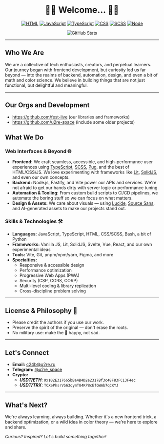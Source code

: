 <h1 align="center"> 👋🏻 Welcome... 👋🏻 </h1>

<!-- Badges (шильдики для технологий, статистики и т.д.) -->
<p align="center">
<a target="_blank" href="https://html.spec.whatwg.org/"><img alt="HTML" src="https://img.shields.io/badge/HTML-e34c26?style=for-the-badge&logo=html5&logoColor=white" /></a>
<a target="_blank" href="https://tc39.es/ecma262/"><img alt="JavaScript" src="https://img.shields.io/badge/JavaScript-fad000?style=for-the-badge&logo=javascript&logoColor=black" /></a>
<a target="_blank" href="https://www.typescriptlang.org/"><img alt="TypeScript" src="https://img.shields.io/badge/TypeScript-3178c6?style=for-the-badge&logo=typescript&logoColor=white" /></a>
<a target="_blank" href="https://www.w3.org/TR/css/"><img alt="CSS"  src="https://img.shields.io/badge/CSS-663399?style=for-the-badge&logo=css&logoColor=white" /></a>
<a target="_blank" href="https://sass-lang.com/"><img alt="SCSS" src="https://img.shields.io/badge/SCSS-cc6699?style=for-the-badge&logo=sass&logoColor=white" /></a>
<a target="_blank" href="https://nodejs.org/en"><img alt="Node" src="https://img.shields.io/badge/Node.js-339933?style=for-the-badge&logo=nodedotjs&logoColor=white" /></a>
</p>

<!-- Animated SVG (пример с GitHub Stats) -->
<p align="center"><img src="https://github-readme-stats.vercel.app/api?username=L2NE-dev&show_icons=true&theme=radical" alt="GitHub Stats" /></p>

<!-- Divider -->
---

## Who We Are

We are a collective of tech enthusiasts, creators, and perpetual learners. Our journey began with frontend development, but curiosity led us far beyond — into the realms of backend, automation, design, and even a bit of math and color science. We believe in building things that are not just functional, but delightful and meaningful.

---

## Our Orgs and Development

- <https://github.com/fest-live> (our libraries and frameworks)
- <https://github.com/u2re-space> (include some older projects)

## What We Do

### Web Interfaces & Beyond 🌐

- **Frontend:** We craft seamless, accessible, and high-performance user experiences using [TypeScript](https://www.typescriptlang.org/), [SCSS](https://sass-lang.com/), [Pug](https://pugjs.org/), and the best of HTML/CSS/JS. We love experimenting with frameworks like [Lit](https://lit.dev/), [SolidJS](https://solidjs.com/), and even our own concepts.
- **Backend:** Node.js, Fastify, and Vite power our APIs and services. We're not afraid to get our hands dirty with server logic or performance tuning.
- **Automation & Tooling:** From custom build scripts to CI/CD pipelines, we automate the boring stuff so we can focus on what matters.
- **Design & Assets:** We care about visuals — using [Lucide](https://lucide.dev/), [Source Sans](https://fonts.google.com/specimen/Source+Sans+3), and AI-generated assets to make our projects stand out.

### Skills & Technologies 🛠️

- **Languages:** JavaScript, TypeScript, HTML, CSS/SCSS, Bash, a bit of Python
- **Frameworks:** Vanilla JS, Lit, SolidJS, Svelte, Vue, React, and our own experimental ideas
- **Tools:** Vite, Git, pnpm/npm/yarn, Figma, and more
- **Specialties:**
  - Responsive & accessible design
  - Performance optimization
  - Progressive Web Apps (PWA)
  - Security (CSP, CORS, CORP)
  - Multi-level coding & library replication
  - Cross-discipline problem solving

---

## License & Philosophy 📜

- Please credit the authors if you use our work.
- Preserve the spirit of the original — don't erase the roots.
- No military use: make the 🐰 happy, not sad.

---

## Let's Connect

- **Email:** <c24b@u2re.ru>
- **Telegram:** [@u2re_space](https://t.me/u2re_space)
- **Crypto:**
  - ***USDT/ETH***: `0x102E317665bBa4B4D2e2317Bf3c48F83FC13F4ec`
  - ***USDT/TRX***: `TCXePhsrVb63qymT84KP8cEfGWAb7qCKYJ`

---

## What's Next?

We're always learning, always building. Whether it's a new frontend trick, a backend optimization, or a wild idea in color theory — we're here to explore and share.

*Curious? Inspired? Let's build something together!*
